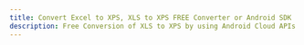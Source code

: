 ---title: Convert Excel to XPS, XLS to XPS FREE Converter or Android SDKdescription: Free Conversion of XLS to XPS by using Android Cloud APIs & SDKs. Also Create, Edit & Render Microsoft Excel, CSV and SpreadsheetML worksheets or spreadsheet in the Cloud.---